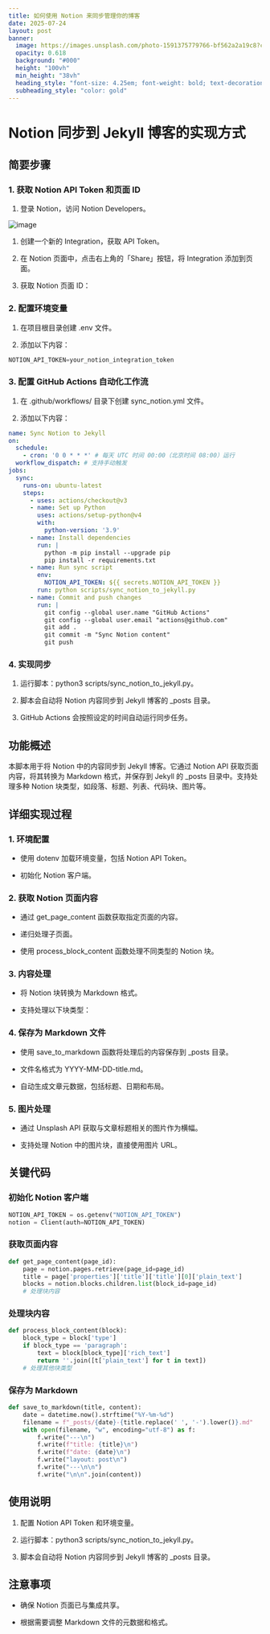 ```yaml
---
title: 如何使用 Notion 来同步管理你的博客
date: 2025-07-24
layout: post
banner:
  image: https://images.unsplash.com/photo-1591375779766-bf562a2a19c8?crop=entropy&cs=tinysrgb&fit=max&fm=jpg&ixid=M3w2OTIwMzJ8MHwxfHJhbmRvbXx8fHx8fHx8fDE3NTMzMjg0NzN8&ixlib=rb-4.1.0&q=80&w=1080
  opacity: 0.618
  background: "#000"
  height: "100vh"
  min_height: "38vh"
  heading_style: "font-size: 4.25em; font-weight: bold; text-decoration: underline"
  subheading_style: "color: gold"
---
```


# Notion 同步到 Jekyll 博客的实现方式

## 简要步骤

### 1. 获取 Notion API Token 和页面 ID

1. 登录 Notion，访问 Notion Developers。

![image](https://prod-files-secure.s3.us-west-2.amazonaws.com/a7a0cc5a-89b9-4cda-8686-1fba0ca52f40/d19c1afe-dea5-4312-9333-786b0ba83054/image.png?X-Amz-Algorithm=AWS4-HMAC-SHA256&X-Amz-Content-Sha256=UNSIGNED-PAYLOAD&X-Amz-Credential=ASIAZI2LB466QKYCHQ25%2F20250724%2Fus-west-2%2Fs3%2Faws4_request&X-Amz-Date=20250724T034113Z&X-Amz-Expires=3600&X-Amz-Security-Token=IQoJb3JpZ2luX2VjEPv%2F%2F%2F%2F%2F%2F%2F%2F%2F%2FwEaCXVzLXdlc3QtMiJHMEUCID56vJJxNL8Aw57pIJ1ESzIJgbraOD%2Bp%2FioanOqGcMdmAiEA4wDL3x5Lupbu9tRu35s9DL1ORXUb6gCybFdM%2BA0%2F9wQq%2FwMIJBAAGgw2Mzc0MjMxODM4MDUiDCxW4P8GQdt2ZuK9VyrcA54fB5eJQx2jZwxn89E6IuOy%2FCj7D88YTUiHRXQzF6nv9b9QM0X5HtgrpJij%2BqhSeWvv3HrZA%2BEj8FubXwc%2FYl2JVbLoO9n%2FbZOp0aP73jMFiyD%2BaYX%2Fjji5cMy%2Fg9Qbkj%2FUpDOPNcTmF2B3yOREYQD2L2BxEjF51OfOSfe1GH%2FW3hF%2FwDfRJsM%2BUzWyTv9HYoWLmaY51pqEAR1D2h0xcu%2BsfY%2BJpjxND%2Brhy4Xc%2B00vswijjssqx79riW74FieBKAyTZoFemCfandaU0KV%2F63pIJjYvGUI69sDLXZfRqLHtKqh4EISnjr5LeZrn5fv0k1xHSZqldoWo97RngUGv3%2Fg96br0at4yYF0PVq%2FPk9Cd%2BfFYXbt0rg8IEAmd8ggMZOMc8e3FWA5W51eZtkKr2u%2FbtMsUq6FSGQYtj3cIHH3%2BEEBRu8UeoZbiwj8Q2A0qKun3kySAT9YEEG1x5amxFqt1LEpvxGyr%2FF%2BKRVnMNLm5Ai%2FbEVD1XrHCVogbloFlQPztxgcAegz2x4JP4F9NvwxNohAcpm%2FKs%2FgeV24SiMbScGALJ%2BaSlcYTNhkSmvgBgGTN3u%2F%2Ff%2BXhsRPEBmfPQlmgjzpmu9KFTyPMmzGfeHFoRxXfDZirVZIsP%2FNfMLzAhsQGOqUBA468%2FGSKS9FbKPY%2BYE8nWpQdvZnFIbpAPvm0FKeCpglVx2YtSkxEMvry8D3Mwz3wIod1qUsY1qoWm0CNtXExRHP85LvEPoQb9e3qG64T%2F%2FIyPjl6ff%2BXoZuQSuOPl9CSLwN%2Ba20GPjWmnydh8SrsHTOhF7rSY9p8Zpu01FPfBt80rrPIADfv1T%2FkvXYdVng3g7503roMtoPJZBmuO1a5SeCznrvw&X-Amz-Signature=0eff94a6a404aef48c1d61dab1b1ec2df98d559aca956a2be206339572c97fe0&X-Amz-SignedHeaders=host&x-amz-checksum-mode=ENABLED&x-id=GetObject)

1. 创建一个新的 Integration，获取 API Token。

1. 在 Notion 页面中，点击右上角的「Share」按钮，将 Integration 添加到页面。

1. 获取 Notion 页面 ID：


### 2. 配置环境变量

1. 在项目根目录创建 .env 文件。

1. 添加以下内容：

```javascript
NOTION_API_TOKEN=your_notion_integration_token
```

### 3. 配置 GitHub Actions 自动化工作流

1. 在 .github/workflows/ 目录下创建 sync_notion.yml 文件。

1. 添加以下内容：

```yaml
name: Sync Notion to Jekyll
on:
  schedule:
    - cron: '0 0 * * *' # 每天 UTC 时间 00:00（北京时间 08:00）运行
  workflow_dispatch: # 支持手动触发
jobs:
  sync:
    runs-on: ubuntu-latest
    steps:
      - uses: actions/checkout@v3
      - name: Set up Python
        uses: actions/setup-python@v4
        with:
          python-version: '3.9'
      - name: Install dependencies
        run: |
          python -m pip install --upgrade pip
          pip install -r requirements.txt
      - name: Run sync script
        env:
          NOTION_API_TOKEN: ${{ secrets.NOTION_API_TOKEN }}
        run: python scripts/sync_notion_to_jekyll.py
      - name: Commit and push changes
        run: |
          git config --global user.name "GitHub Actions"
          git config --global user.email "actions@github.com"
          git add .
          git commit -m "Sync Notion content"
          git push
```

### 4. 实现同步

1. 运行脚本：python3 scripts/sync_notion_to_jekyll.py。

1. 脚本会自动将 Notion 内容同步到 Jekyll 博客的 _posts 目录。

1. GitHub Actions 会按照设定的时间自动运行同步任务。

## 功能概述

本脚本用于将 Notion 中的内容同步到 Jekyll 博客。它通过 Notion API 获取页面内容，将其转换为 Markdown 格式，并保存到 Jekyll 的 _posts 目录中。支持处理多种 Notion 块类型，如段落、标题、列表、代码块、图片等。

## 详细实现过程

### 1. 环境配置

- 使用 dotenv 加载环境变量，包括 Notion API Token。

- 初始化 Notion 客户端。

### 2. 获取 Notion 页面内容

- 通过 get_page_content 函数获取指定页面的内容。

- 递归处理子页面。

- 使用 process_block_content 函数处理不同类型的 Notion 块。

### 3. 内容处理

- 将 Notion 块转换为 Markdown 格式。

- 支持处理以下块类型：


### 4. 保存为 Markdown 文件

- 使用 save_to_markdown 函数将处理后的内容保存到 _posts 目录。

- 文件名格式为 YYYY-MM-DD-title.md。

- 自动生成文章元数据，包括标题、日期和布局。

### 5. 图片处理

- 通过 Unsplash API 获取与文章标题相关的图片作为横幅。

- 支持处理 Notion 中的图片块，直接使用图片 URL。

## 关键代码

### 初始化 Notion 客户端

```python
NOTION_API_TOKEN = os.getenv("NOTION_API_TOKEN")
notion = Client(auth=NOTION_API_TOKEN)
```

### 获取页面内容

```python
def get_page_content(page_id):
    page = notion.pages.retrieve(page_id=page_id)
    title = page['properties']['title']['title'][0]['plain_text']
    blocks = notion.blocks.children.list(block_id=page_id)
    # 处理块内容
```

### 处理块内容

```python
def process_block_content(block):
    block_type = block['type']
    if block_type == 'paragraph':
        text = block[block_type]['rich_text']
        return ''.join([t['plain_text'] for t in text])
    # 处理其他块类型
```

### 保存为 Markdown

```python
def save_to_markdown(title, content):
    date = datetime.now().strftime("%Y-%m-%d")
    filename = f"_posts/{date}-{title.replace(' ', '-').lower()}.md"
    with open(filename, "w", encoding="utf-8") as f:
        f.write("---\n")
        f.write(f"title: {title}\n")
        f.write(f"date: {date}\n")
        f.write("layout: post\n")
        f.write("---\n\n")
        f.write("\n\n".join(content))
```

## 使用说明

1. 配置 Notion API Token 和环境变量。

1. 运行脚本：python3 scripts/sync_notion_to_jekyll.py。

1. 脚本会自动将 Notion 内容同步到 Jekyll 博客的 _posts 目录。

## 注意事项

- 确保 Notion 页面已与集成共享。

- 根据需要调整 Markdown 文件的元数据和格式。